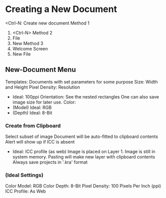 Creating a New Document
=======================
\<Ctrl-N: Create new document
Method 1
1. \<Ctrl-N\>
Method 2
1. File
1. New
Method 3
1. Welcome Screen
1. New File

New-Document Menu
-----------------
Templates: Documents with set parameters for some purpose
Size: Width and Height
Pixel Density: Resolution
- Ideal: 100ppi
Orientation: See the nested rectangles
One can also save image size for later use.
Color:
- (Model) Ideal: RGB
- (Depth) Ideal: 8-Bit
### Create from Clipboard
Select subset of image
Document will be auto-fitted to clipboard contents
Alert will show up if ICC is absent
- Ideal: ICC profile (as web)
Image is placed on Layer 1.
Image is still in system memory.
Pasting will make new layer with clipboard contents
Always save projects in '.kra' format
### (Ideal Settings)
Color Model: RGB
Color Depth: 8-Bit
Pixel Density: 100 Pixels Per Inch (ppi)
ICC Profile: As Web


